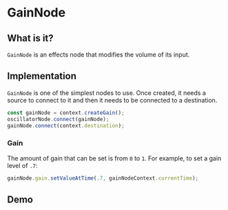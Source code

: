 # GainNode

## What is it?

`GainNode` is an effects node that modifies the volume of its input.

## Implementation

`GainNode` is one of the simplest nodes to use.  Once created, it needs a source to connect to it and then it needs to be connected to a destination.

```javascript
const gainNode = context.createGain();
oscillatorNode.connect(gainNode);
gainNode.connect(context.destination);
```

### Gain

The amount of gain that can be set is from `0` to `1`.  For example, to set a gain level of `.7`:

```javascript
gainNode.gain.setValueAtTime(.7, gainNodeContext.currentTime);
```

## Demo

<demo-snippet>
    <template>
        <button onclick="startAudio()">Start</button>
        <button onclick="endAudio()">Stop</button>
        <div>
            Gain: <input type="range" min="0" max="100" value="50" oninput="changeGain(value)">
        </div>
        <script>
            const gainNodeContext = new AudioContext();
            let oscillatorNode;
            const gainNode = gainNodeContext.createGain();
            const startAudio = function() {
                // allow the user to play sound
                gainNodeContext.resume();
                if(oscillatorNode) oscillatorNode.stop();
                // create an oscillator node
                oscillatorNode = gainNodeContext.createOscillator();
                // connect the oscillator node to the gain node
                oscillatorNode.connect(gainNode);
                // connect the gain node to the destination
                gainNode.connect(gainNodeContext.destination);
                // start the oscillator
                oscillatorNode.start();
            }
            const endAudio = function() {
                oscillatorNode.stop();
            }
            const changeGain = (gain) => {
                gainNode.gain.setValueAtTime(gain / 100, gainNodeContext.currentTime);
            }
        </script>
    </template>
</demo-snippet>
